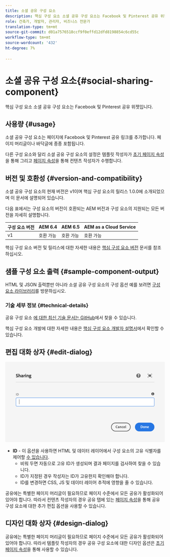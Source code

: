 ```yaml
---
title: 소셜 공유 구성 요소
description: 핵심 구성 요소 소셜 공유 구성 요소는 Facebook 및 Pinterest 공유 위젯입니다.
role: 건축가, 개발자, 관리자, 비즈니스 전문가
translation-type: tm+mt
source-git-commit: d01a7576518ccf9f0effd12dfd8198854c6cd55c
workflow-type: tm+mt
source-wordcount: '432'
ht-degree: 7%

---
```



# 소셜 공유 구성 요소{#social-sharing-component}

핵심 구성 요소 소셜 공유 구성 요소는 Facebook 및 Pinterest 공유 위젯입니다.

## 사용량 {#usage}

소셜 공유 구성 요소는 페이지에 Facebook 및 Pinterest 공유 링크를 추가합니다. 페이지 머리글이나 바닥글에 종종 포함됩니다.

다른 구성 요소와 달리 소셜 공유 구성 요소의 설정은 템플릿 작성자가 [초기 페이지 속성](https://docs.adobe.com/content/help/en/experience-manager-cloud-service/sites/authoring/features/templates.html)을 통해 그리고 [페이지 속성](https://docs.adobe.com/content/help/ko-KR/experience-manager-cloud-service/sites/authoring/fundamentals/page-properties.html)을 통해 컨텐츠 작성자가 수행합니다.

## 버전 및 호환성 {#version-and-compatibility}

소셜 공유 구성 요소의 현재 버전은 v1이며 핵심 구성 요소의 릴리스 1.0.0에 소개되었으며 이 문서에 설명되어 있습니다.

다음 표에서는 구성 요소의 버전이 호환되는 AEM 버전과 구성 요소의 지원되는 모든 버전을 자세히 설명합니다.

| 구성 요소 버전 | AEM 6.4 | AEM 6.5 | AEM as a Cloud Service |
|--- |--- |--- |---|
| v1 | 호환 가능 | 호환 가능 | 호환 가능 |

핵심 구성 요소 버전 및 릴리스에 대한 자세한 내용은 [핵심 구성 요소 버전](/help/versions.md) 문서를 참조하십시오.

## 샘플 구성 요소 출력 {#sample-component-output}

HTML 및 JSON 출력뿐만 아니라 소셜 공유 구성 요소의 구성 옵션 예를 보려면 [구성 요소 라이브러리](https://adobe.com/go/aem_cmp_library_sharing)를 방문하십시오.

### 기술 세부 정보 {#technical-details}

공유 구성 요소 [에 대한 최신 기술 문서는 GitHub](https://adobe.com/go/aem_cmp_tech_sharing_v1)에서 찾을 수 있습니다.

핵심 구성 요소 개발에 대한 자세한 내용은 [핵심 구성 요소 개발자 설명서](/help/developing/overview.md)에서 확인할 수 있습니다.

## 편집 대화 상자 {#edit-dialog}

![구성 요소의 편집 대화 상자 공유](/help/assets/sharing-edit.png)

* **ID**  - 이 옵션을 사용하면 HTML 및 데이터 레이어에서 구성 요소의 고유 식별자를 제어할  [수 있습니다](/help/developing/data-layer/overview.md).
   * 비워 두면 자동으로 고유 ID가 생성되며 결과 페이지를 검사하여 찾을 수 있습니다.
   * ID가 지정된 경우 작성자는 ID가 고유한지 확인해야 합니다.
   * ID를 변경하면 CSS, JS 및 데이터 레이어 추적에 영향을 줄 수 있습니다.

공유에는 특별한 페이지 머리글이 필요하므로 페이지 수준에서 모든 공유가 활성화되어 있어야 합니다. 따라서 컨텐츠 작성자의 경우 공유 탭에 있는 [페이지 속성](https://docs.adobe.com/content/help/en/experience-manager-cloud-service/sites/authoring/fundamentals/page-properties.html)을 통해 공유 구성 요소에 대한 추가 편집 옵션을 사용할 수 있습니다.

## 디자인 대화 상자 {#design-dialog}

공유에는 특별한 페이지 머리글이 필요하므로 페이지 수준에서 모든 공유가 활성화되어 있어야 합니다. 따라서 템플릿 작성자의 경우 공유 구성 요소에 대한 디자인 옵션은 [초기 페이지 속성](https://docs.adobe.com/content/help/en/experience-manager-cloud-service/sites/authoring/features/templates.html)을 통해 사용할 수 있습니다.
